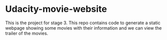 # Udacity-movie-website
This is the project for stage 3.
This repo contains code to generate a static webpage showing some movies with their information and we can view the trailer of the movies.
